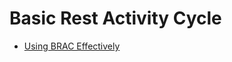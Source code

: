 # Basic Rest Activity Cycle

- [Using BRAC Effectively](https://chatgpt.com/c/67b4611f-b498-8002-a2c6-8909d802dbfb)
